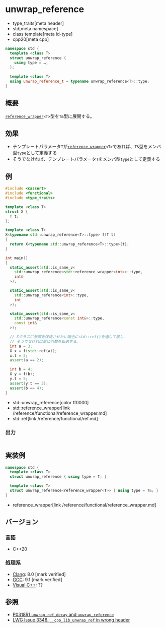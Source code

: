 # unwrap_reference
* type_traits[meta header]
* std[meta namespace]
* class template[meta id-type]
* cpp20[meta cpp]

```cpp
namespace std {
  template <class T>
  struct unwrap_reference {
    using type = …;
  };
  
  template <class T>
  using unwrap_reference_t = typename unwrap_reference<T>::type;
}
```

## 概要
[`reference_wrapper`](/reference/functional/reference_wrapper.md)`<T>`型を`T&`型に展開する。


## 効果
- テンプレートパラメータ`T`が[`reference_wrapper`](/reference/functional/reference_wrapper.md)`<T>`であれば、`T&`型をメンバ型`type`として定義する
- そうでなければ、テンプレートパラメータ`T`をメンバ型`type`として定義する


## 例
```cpp example
#include <cassert>
#include <functional>
#include <type_traits>

template <class T>
struct X {
  T t;
};

template <class T>
X<typename std::unwrap_reference<T>::type> f(T t)
{
  return X<typename std::unwrap_reference<T>::type>{t};
}

int main()
{
  static_assert(std::is_same_v<
    std::unwrap_reference<std::reference_wrapper<int>>::type,
    int&
  >);

  static_assert(std::is_same_v<
    std::unwrap_reference<int>::type,
    int
  >);

  static_assert(std::is_same_v<
    std::unwrap_reference<const int&>::type,
    const int&
  >);

  // Xクラスに参照を保持させたい場合にstd::ref()を通して渡し、
  // そうでなければ単に引数を転送する。
  int a = 3;
  X x = f(std::ref(a));
  x.t = 2;
  assert(a == 2);

  int b = 4;
  X y = f(b);
  y.t = 5;
  assert(y.t == 5);
  assert(b == 4);
}
```
* std::unwrap_reference[color ff0000]
* std::reference_wrapper[link /reference/functional/reference_wrapper.md]
* std::ref[link /reference/functional/ref.md]

### 出力
```
```

## 実装例
```cpp
namespace std {
  template <class T>
  struct unwrap_reference { using type = T; }

  template <class T>
  struct unwrap_reference<reference_wrapper<T>> { using type = T&; }
}
```
* reference_wrapper[link /reference/functional/reference_wrapper.md]

## バージョン
### 言語
- C++20

### 処理系
- [Clang](/implementation.md#clang): 8.0 [mark verified]
- [GCC](/implementation.md#gcc): 9.1 [mark verified]
- [Visual C++](/implementation.md#visual_cpp): ??


## 参照
- [P0318R1 `unwrap_ref_decay` and `unwrap_reference`](http://www.open-std.org/jtc1/sc22/wg21/docs/papers/2018/p0318r1.pdf)
- [LWG Issue 3348. `__cpp_lib_unwrap_ref` in wrong header](http://www.open-std.org/jtc1/sc22/wg21/docs/papers/2020/p2117r0.html#3348)

